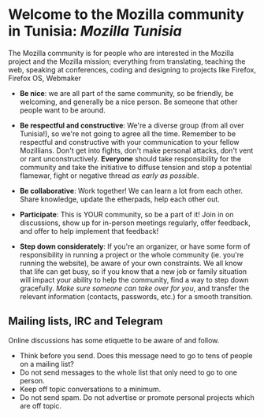 # Welcome to the Mozilla community in Tunisia: *Mozilla Tunisia*

The Mozilla community is for people who are interested in the Mozilla project and the Mozilla mission; everything from translating, teaching the web, speaking at conferences, coding and designing to projects like Firefox, Firefox OS, Webmaker

- **Be nice**: we are all part of the same community, so be friendly, be welcoming, and generally be a nice person. Be someone that other people want to be around.

- **Be respectful and constructive**: We're a diverse group (from all over Tunisia!), so we're not going to agree all the time. Remember to be respectful and constructive with your communication to your fellow Mozillians. Don't get into fights, don't make personal attacks, don't vent or rant unconstructively. __Everyone__ should take responsibility for the community and take the initiative to diffuse tension and stop a potential flamewar, fight or negative thread _as early as possible_.

- **Be collaborative**: Work together! We can learn a lot from each other. Share knowledge, update the etherpads, help each other out.

- **Participate**: This is YOUR community, so be a part of it! Join in on discussions, show up for in-person meetings regularly, offer feedback, and offer to help implement that feedback!

- **Step down considerately**: If you're an organizer, or have some form of responsibility in running a project or the whole community (ie. you're running the website), be aware of your own constraints. We all know that life can get busy, so if you know that a new job or family situation will impact your ability to help the community, find a way to step down gracefully. _Make sure someone can take over for you_, and transfer the relevant information (contacts, passwords, etc.) for a smooth transition.

## Mailing lists, IRC and Telegram

Online discussions has some etiquette to be aware of and follow.

- Think before you send. Does this message need to go to tens of people on a mailing list?
- Do not send messages to the whole list that only need to go to one person.
- Keep off topic conversations to a minimum.
- Do not send spam. Do not advertise or promote personal projects which are off topic.
